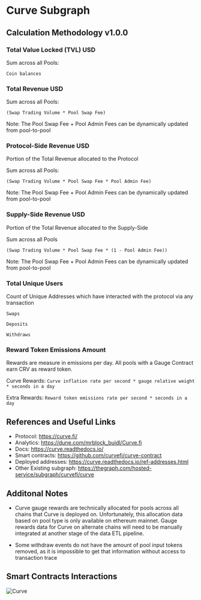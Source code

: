 # Curve Subgraph

## Calculation Methodology v1.0.0

### Total Value Locked (TVL) USD

Sum across all Pools:

`Coin balances`

### Total Revenue USD

Sum across all Pools:

`(Swap Trading Volume * Pool Swap Fee)`

Note: The Pool Swap Fee + Pool Admin Fees can be dynamically updated from pool-to-pool

### Protocol-Side Revenue USD

Portion of the Total Revenue allocated to the Protocol

Sum across all Pools:

`(Swap Trading Volume * Pool Swap Fee * Pool Admin Fee)`

Note: The Pool Swap Fee + Pool Admin Fees can be dynamically updated from pool-to-pool

### Supply-Side Revenue USD

Portion of the Total Revenue allocated to the Supply-Side

Sum across all Pools

`(Swap Trading Volume * Pool Swap Fee * (1 - Pool Admin Fee))`

Note: The Pool Swap Fee + Pool Admin Fees can be dynamically updated from pool-to-pool

### Total Unique Users

Count of Unique Addresses which have interacted with the protocol via any transaction

`Swaps`

`Deposits`

`Withdraws`

### Reward Token Emissions Amount

Rewards are measure in emissions per day. All pools with a Gauge Contract earn CRV as reward token.

Curve Rewards:
`Curve inflation rate per second * gauge relative weight * seconds in a day`

Extra Rewards:
`Reward token emissions rate per second * seconds in a day`

## References and Useful Links

- Protocol: https://curve.fi/
- Analytics: https://dune.com/mrblock_buidl/Curve.fi
- Docs: https://curve.readthedocs.io/
- Smart contracts: https://github.com/curvefi/curve-contract
- Deployed addresses: https://curve.readthedocs.io/ref-addresses.html
- Other Existing subgraph: https://thegraph.com/hosted-service/subgraph/curvefi/curve

## Additonal Notes

- Curve gauge rewards are technically allocated for pools across all chains that Curve is deployed on. Unfortunately, this allocation data based on pool type is only available on ethereum mainnet. Gauge rewards data for Curve on alternate chains will need to be manually integrated at another stage of the data ETL pipeline.

- Some withdraw events do not have the amount of pool input tokens removed, as it is impossible to get that information without access to transaction trace

## Smart Contracts Interactions

![Curve](../../docs/images/protocols/curve.png "Curve")
